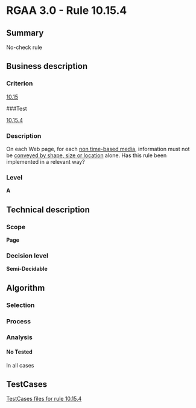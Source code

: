# RGAA 3.0 -  Rule 10.15.4

## Summary

No-check rule

## Business description

### Criterion

[10.15](http://asqatasun.github.io/RGAA--3.0--EN/RGAA3.0_Criteria_English_version_v1.html#crit-10-15)

###Test

[10.15.4](http://asqatasun.github.io/RGAA--3.0--EN/RGAA3.0_Criteria_English_version_v1.html#test-10-15-4)

### Description
On each Web page, for
    each <a href="http://asqatasun.github.io/RGAA--3.0--EN/RGAA3.0_Glossary_English_version_v1.html#mMediaNoTemp">non
  time-based media</a>, information must not be <a href="http://asqatasun.github.io/RGAA--3.0--EN/RGAA3.0_Glossary_English_version_v1.html#mInfoShape">conveyed by shape, size or location</a> alone. Has this rule been
    implemented in a relevant way? 


### Level

**A**

## Technical description

### Scope

**Page**

### Decision level

**Semi-Decidable**

## Algorithm

### Selection

### Process

### Analysis

#### No Tested 

In all cases








##  TestCases 

[TestCases files for rule 10.15.4](https://gitlab.com/asqatasun/Asqatasun/-/tree/master/rules/rules-rgaa3.0/src/test/resources/testcases/rgaa30/Rgaa30Rule101504/) 


